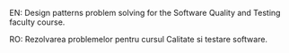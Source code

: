 EN: Design patterns problem solving for the Software Quality and Testing faculty course.

RO: Rezolvarea problemelor pentru cursul Calitate si testare software.
